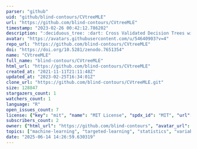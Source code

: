 ```yaml
---
parser: "github"
uid: "github/blind-contours/CVtreeMLE"
url: "https://github.com/blind-contours/CVtreeMLE"
timestamp: "2023-02-26 00:42:12.786202"
description: ":deciduous_tree: :dart: Cross Validated Decision Trees with Targeted Maximum Likelihood Estimation"
avatar: "https://avatars.githubusercontent.com/u/54640903?v=4"
repo_url: "https://github.com/blind-contours/CVtreeMLE"
doi: "https://doi.org/10.5281/zenodo.7651354"
name: "CVtreeMLE"
full_name: "blind-contours/CVtreeMLE"
html_url: "https://github.com/blind-contours/CVtreeMLE"
created_at: "2021-11-11T21:11:48Z"
updated_at: "2023-02-25T16:34:01Z"
clone_url: "https://github.com/blind-contours/CVtreeMLE.git"
size: 128847
stargazers_count: 1
watchers_count: 1
language: "R"
open_issues_count: 7
license: {"key": "mit", "name": "MIT License", "spdx_id": "MIT", "url": "https://api.github.com/licenses/mit", "node_id": "MDc6TGljZW5zZTEz"}
subscribers_count: 2
owner: {"html_url": "https://github.com/blind-contours", "avatar_url": "https://avatars.githubusercontent.com/u/54640903?v=4", "login": "blind-contours", "type": "User"}
topics: ["machine-learning", "targeted-learning", "statistics", "variable-importance", "causal-inference", "decision-trees", "robust-statistics", "causal-effects", "exposure-mixtures"]
date: "2025-06-14 14:26:59.630319"
---
```

